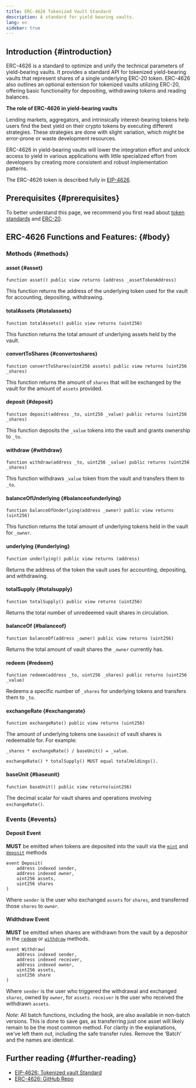 ```yaml
---
title: ERC-4626 Tokenized Vault Standard
description: A standard for yield bearing vaults.
lang: en
sidebar: true
---
```


## Introduction {#introduction}

ERC-4626 is a standard to optimize and unify the technical parameters of yield-bearing vaults. It provides a standard API for tokenized yield-bearing vaults that represent shares of a single underlying ERC-20 token. ERC-4626 also outlines an optional extension for tokenized vaults utilizing ERC-20, offering basic functionality for depositing, withdrawing tokens and reading balances.

**The role of ERC-4626 in yield-bearing vaults**

Lending markets, aggregators, and intrinsically interest-bearing tokens help users find the best yield on their crypto tokens by executing different strategies. These strategies are done with slight variation, which might be error-prone or waste development resources.

ERC-4626 in yield-bearing vaults will lower the integration effort and unlock access to yield in various applications with little specialized effort from developers by creating more consistent and robust implementation patterns.

The ERC-4626 token is described fully in [EIP-4626](https://eips.ethereum.org/EIPS/eip-4626).

## Prerequisites {#prerequisites}

To better understand this page, we recommend you first read about [token standards](/developers/docs/standards/tokens/) and [ERC-20](/developers/docs/standards/tokens/erc-20/).

## ERC-4626 Functions and Features: {#body}

### Methods {#methods}

#### asset {#asset}

```solidity
function asset() public view returns (address _assetTokenAddress)
```

This function returns the address of the underlying token used for the vault for accounting, depositing, withdrawing.

#### totalAssets {#totalassets}

```solidity
function totalAssets() public view returns (uint256)
```

This function returns the total amount of underlying assets held by the vault.

#### convertToShares {#convertoshares}

```solidity
function convertToShares(uint256 assets) public view returns (uint256 _shares)
```

This function returns the amount of `shares` that will be exchanged by the vault for the amount of `assets` provided.

#### deposit {#deposit}

```solidity
function deposit(address _to, uint256 _value) public returns (uint256 _shares)
```

This function deposits the `_value` tokens into the vault and grants ownership to `_to`.

#### withdraw {#withdraw}

```solidity
function withdraw(address _to, uint256 _value) public returns (uint256 _shares)
```

This function withdraws `_value` token from the vault and transfers them to `_to`.

#### balanceOfUnderlying {#balanceofunderlying}

```solidity
function balanceOfUnderlying(address _owner) public view returns (uint256)
```

This function returns the total amount of underlying tokens held in the vault for `_owner`.

#### underlying {#underlying}

```solidity
function underlying() public view returns (address)
```

Returns the address of the token the vault uses for accounting, depositing, and withdrawing.

#### totalSupply {#totalsupply}

```solidity
function totalSupply() public view returns (uint256)
```

Returns the total number of unredeemed vault shares in circulation.

#### balanceOf {#balanceof}

```solidity
function balanceOf(address _owner) public view returns (uint256)
```

Returns the total amount of vault shares the `_owner` currently has.

#### redeem {#redeem}

```solidity
function redeem(address _to, uint256 _shares) public returns (uint256 _value)
```

Redeems a specific number of `_shares` for underlying tokens and transfers them to `_to`.

#### exchangeRate {#exchangerate}

```solidity
function exchangeRate() public view returns (uint256)
```

The amount of underlying tokens one `baseUnit` of vault shares is redeemable for. For example:

```solidity
_shares * exchangeRate() / baseUnit() = _value.
```

```solidity
exchangeRate() * totalSupply() MUST equal totalHoldings().
```

#### baseUnit {#baseunit}

```solidity
function baseUnit() public view returns(uint256)
```

The decimal scalar for vault shares and operations involving `exchangeRate()`.

### Events {#events}

#### Deposit Event

**MUST** be emitted when tokens are deposited into the vault via the [`mint`](#mint) and [`deposit`](#deposit) methods

```solidity
event Deposit(
    address indexed sender,
    address indexed owner,
    uint256 assets,
    uint256 shares
)
```

Where `sender` is the user who exchanged `assets` for `shares`, and transferred those `shares` to `owner`.

#### Widthdraw Event

**MUST** be emitted when shares are withdrawn from the vault by a depositor in the [`redeem`](#redeem) or [`withdraw`](#withdraw) methods.

```solidity
event Withdraw(
    address indexed sender,
    address indexed receiver,
    address indexed owner,
    uint256 assets,
    uint256 share
)
```

Where `sender` is the user who triggered the withdrawal and exchanged `shares`, owned by `owner`, for `assets`. `receiver` is the user who received the withdrawn `assets`.

_Note_: All batch functions, including the hook, are also available in non-batch versions. This is done to save gas, as transferring just one asset will likely remain to be the most common method. For clarity in the explanations, we've left them out, including the safe transfer rules. Remove the 'Batch' and the names are identical.

## Further reading {#further-reading}

- [EIP-4626: Tokenized vault Standard](https://eips.ethereum.org/EIPS/eip-4626)
- [ERC-4626: GitHub Repo](https://github.com/Rari-Capital/solmate/blob/main/src/mixins/ERC4626.sol)
